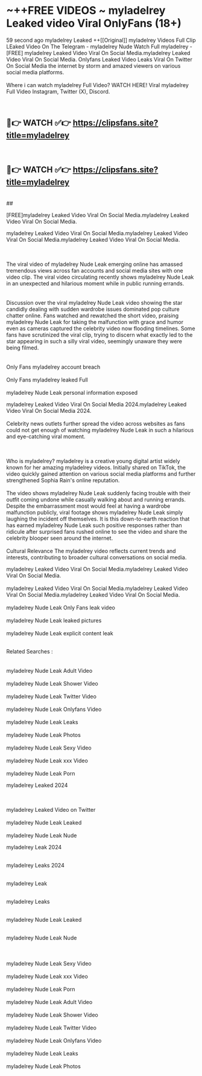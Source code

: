 # ~++FREE VIDEOS ~ myladelrey Leaked video Viral OnlyFans (18+)<br>


59 second ago myladelrey Leaked ++[[Original]] myladelrey Videos Full Clip LEaked Video On The Telegram  - myladelrey Nude  Watch Full myladelrey - [FREE] myladelrey Leaked Video Viral On Social Media.myladelrey Leaked Video Viral On Social Media.   Onlyfans Leaked Video Leaks Viral On Twitter On Social Media the internet by storm and amazed viewers on various social media platforms. <br><br>
Where i can watch myladelrey Full Video? WATCH HERE! Viral myladelrey Full Video Instagram, Twitter (X), Discord. <br>


 <br>

##  🔴👉 WATCH ✅👉  <a href="https://clipsfans.site?title=myladelrey&ref=git">https://clipsfans.site?title=myladelrey</a> <br>
  <br>

##  🔴👉 WATCH ✅👉  <a href="https://clipsfans.site?title=myladelrey&ref=git">https://clipsfans.site?title=myladelrey</a> <br>
  <br>
  ##



[FREE]myladelrey Leaked Video Viral On Social Media.myladelrey Leaked Video Viral On Social Media. <br>

myladelrey Leaked Video Viral On Social Media.myladelrey Leaked Video Viral On Social Media.myladelrey Leaked Video Viral On Social Media. <br>


  <br>

  <br>
The viral video of myladelrey Nude Leak emerging online has amassed tremendous views across fan accounts and social media sites with one video clip. The viral video circulating recently shows myladelrey Nude Leak in an unexpected and hilarious moment while in public running errands.<br>
<br>


<br>
Discussion over the viral myladelrey Nude Leak video showing the star candidly dealing with sudden wardrobe issues dominated pop culture chatter online. Fans watched and rewatched the short video, praising myladelrey Nude Leak for taking the malfunction with grace and humor even as cameras captured the celebrity video now flooding timelines. Some fans have scrutinized the viral clip, trying to discern what exactly led to the star appearing in such a silly viral video, seemingly unaware they were being filmed.<br>
<br>
<br> 
Only Fans myladelrey account breach<br>
<br>
Only Fans myladelrey leaked Full <br>
<br>
myladelrey Nude Leak personal information exposed<br>

myladelrey Leaked Video Viral On Social Media 2024.myladelrey Leaked Video Viral On Social Media 2024. <br>
<br>
Celebrity news outlets further spread the video across websites as fans could not get enough of watching myladelrey Nude Leak in such a hilarious and eye-catching viral moment.<br>
<br>

<br>
Who is myladelrey? myladelrey is a creative young digital artist widely known for her amazing myladelrey videos. Initially shared on TikTok, the video quickly gained attention on various social media platforms and further strengthened Sophia Rain's online reputation.<br>
<br>
The video shows myladelrey Nude Leak suddenly facing trouble with their outfit coming undone while casually walking about and running errands. Despite the embarrassment most would feel at having a wardrobe malfunction publicly, viral footage shows myladelrey Nude Leak simply laughing the incident off themselves. It is this down-to-earth reaction that has earned myladelrey Nude Leak such positive responses rather than ridicule after surprised fans rushed online to see the video and share the celebrity blooper seen around the internet.<br>
<br>
Cultural Relevance The myladelrey video reflects current trends and interests, contributing to broader cultural conversations on social media.<br>

myladelrey Leaked Video Viral On Social Media.myladelrey Leaked Video Viral On Social Media.<br>
<br>
myladelrey Leaked Video Viral On Social Media.myladelrey Leaked Video Viral On Social Media.myladelrey Leaked Video Viral On Social Media.<br>
<br>
myladelrey Nude Leak Only Fans leak video<br>
<br>
myladelrey Nude Leak leaked pictures<br>
<br>
myladelrey Nude Leak explicit content leak<br>


<br>
Related Searches :<br>
<br>

<br>
myladelrey Nude Leak Adult Video<br>
<br>
myladelrey Nude Leak Shower Video<br>
<br>
myladelrey Nude Leak Twitter Video<br>
<br>
myladelrey Nude Leak Onlyfans Video<br>
<br>
myladelrey Nude Leak Leaks<br>
<br>
myladelrey Nude Leak Photos<br>

<br>
myladelrey Nude Leak Sexy Video<br>
<br>
myladelrey Nude Leak xxx Video<br>
<br>
myladelrey Nude Leak Porn<br>

myladelrey  Leaked 2024 <br> <br>
<br>

myladelrey Leaked Video on Twitter <br>
<br>
myladelrey Nude Leak Leaked<br>
<br>
myladelrey Nude Leak Nude<br>


myladelrey  Leak 2024 <br> <br>



myladelrey  Leaks 2024 <br> <br>



 
myladelrey  Leak<br> <br>



myladelrey  Leaks<br> <br>


myladelrey Nude Leak Leaked<br> <br>

myladelrey Nude Leak Nude<br> <br>
<br> <br>
myladelrey Nude Leak Sexy Video
<br> <br>
myladelrey Nude Leak xxx Video
<br> <br>
myladelrey Nude Leak Porn
<br> <br>
myladelrey Nude Leak Adult Video
<br> <br>
myladelrey Nude Leak Shower Video
<br> <br>
myladelrey Nude Leak Twitter Video
<br> <br>
myladelrey Nude Leak Onlyfans Video
<br> <br>
myladelrey Nude Leak Leaks
<br> <br>
myladelrey Nude Leak Photos






</p>




 



</p>










